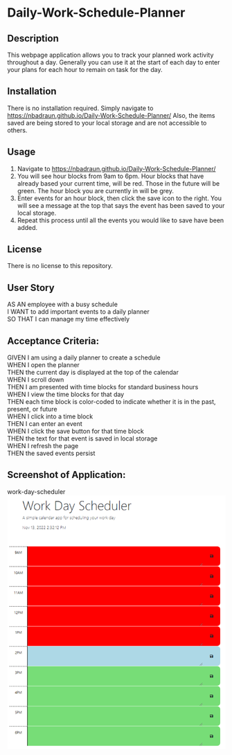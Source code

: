 # Daily-Work-Schedule-Planner

## Description

This webpage application allows you to track your planned work activity throughout a day.  Generally you can use it at the start of each day to enter your plans for each hour to remain on task for the day.  

## Installation

There is no installation required.  Simply navigate to https://nbadraun.github.io/Daily-Work-Schedule-Planner/
Also, the items saved are being stored to your local storage and are not accessible to others.  

## Usage

1. Navigate to https://nbadraun.github.io/Daily-Work-Schedule-Planner/
2. You will see hour blocks from 9am to 6pm.  Hour blocks that have already based your current time, will be red.  Those in the future will be green.  The hour block you are currently in will be grey.  
3. Enter events for an hour block, then click the save icon to the right. You will see a message at the top that says the event has been saved to your local storage.  
4. Repeat this process until all the events you would like to save have been added.  

## License

There is no license to this repository.    


## User Story
AS AN employee with a busy schedule <br>
I WANT to add important events to a daily planner <br>
SO THAT I can manage my time effectively <br>

## Acceptance Criteria: 
GIVEN I am using a daily planner to create a schedule <br>
WHEN I open the planner <br>
THEN the current day is displayed at the top of the calendar <br>
WHEN I scroll down <br>
THEN I am presented with time blocks for standard business hours <br>
WHEN I view the time blocks for that day <br>
THEN each time block is color-coded to indicate whether it is in the past, present, or future <br>
WHEN I click into a time block <br>
THEN I can enter an event <br>
WHEN I click the save button for that time block <br>
THEN the text for that event is saved in local storage <br>
WHEN I refresh the page <br>
THEN the saved events persist <br>

## Screenshot of Application:  

work-day-scheduler <br>
<img src="assets\work-day-scheduler.PNG" alt="Picture of the Work-Day Scheduler Application.">



